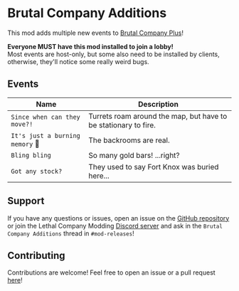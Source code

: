 # Brutal Company Additions

This mod adds multiple new events to [Brutal Company Plus][BCPlus]!

**Everyone MUST have this mod installed to join a lobby!**<br/>
Most events are host-only, but some also need to be installed by clients,
otherwise, they'll notice some really weird bugs.

[BCPlus]: https://thunderstore.io/c/lethal-company/p/Nips/Brutal_Company_Plus/

## Events

| Name                            | Description                                                     |
|---------------------------------|-----------------------------------------------------------------|
| `Since when can they move?!`    | Turrets roam around the map, but have to be stationary to fire. |
| `It's just a burning memory` 🚧 | The backrooms are real.                                         |
| `Bling bling`                   | So many gold bars! ...right?                                    |
| `Got any stock?`                | They used to say Fort Knox was buried here...                   |

## Support

If you have any questions or issues, open an issue on the [GitHub repository][GitHub]
or join the Lethal Company Modding [Discord server][Discord]
and ask in the `Brutal Company Additions` thread in `#mod-releases`!

[Discord]: https://discord.gg/PdFNEEEeHD

## Contributing

Contributions are welcome! Feel free to open an issue or a pull request [here][GitHub]!

[GitHub]: https://github.com/Sculas/BrutalCompanyAdditions